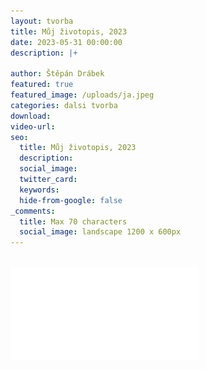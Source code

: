 ```yaml
---
layout: tvorba
title: Můj životopis, 2023
date: 2023-05-31 00:00:00
description: |+

author: Štěpán Drábek
featured: true
featured_image: /uploads/ja.jpeg
categories: dalsi tvorba
download:
video-url:
seo:
  title: Můj životopis, 2023
  description:
  social_image:
  twitter_card:
  keywords:
  hide-from-google: false
_comments:
  title: Max 70 characters
  social_image: landscape 1200 x 600px
---
```

<br>![](/uploads/zivotopis-stepan-drabek.pdf)